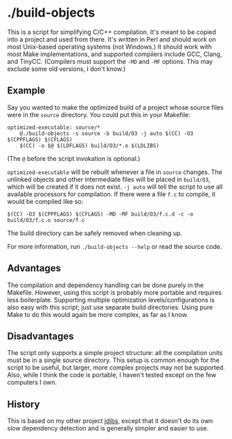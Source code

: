 # ./build-objects

This is a script for simplifying C/C++ compilation. It's meant to be copied into
a project and used from there. It's written in Perl and should work on most
Unix-based operating systems (not Windows.) It should work with most Make
implementations, and supported compilers include GCC, Clang, and TinyCC.
(Compilers must support the `-MD` and `-MF` options. This may exclude some old
versions, I don't know.)

## Example

Say you wanted to make the optimized build of a project whose source files were
in the `source` directory. You could put this in your Makefile:

```
optimized-executable: source/*
	@./build-objects -s source -b build/O3 -j auto $(CC) -O3 $(CPPFLAGS) $(CFLAGS)
	$(CC) -o $@ $(LDFLAGS) build/O3/*.o $(LDLIBS)
```

(The `@` before the script invokation is optional.)

`optimized-executable` will be rebuilt whenever a file in `source` changes. The
unlinked objects and other intermediate files will be placed in `build/O3`,
which will be created if it does not exist. `-j auto` will tell the script to
use all available processors for compilation. If there were a file `f.c` to
compile, it would be compiled like so:

    $(CC) -O3 $(CPPFLAGS) $(CFLAGS) -MD -MF build/O3/f.c.d -c -o build/O3/f.c.o source/f.c

The build directory can be safely removed when cleaning up.

For more information, run `./build-objects --help` or read the source code.

## Advantages

The compilation and dependency handling can be done purely in the Makefile.
However, using this script is probably more portable and requires less
boilerplate. Supporting multiple optimization levels/configurations is also easy
with this script; just use separate build directories. Using pure Make to do
this would again be more complex, as far as I know.

## Disadvantages

The script only supports a simple project structure: all the compilation units
must be in a single source directory. This setup is common enough for the script
to be useful, but larger, more complex projects may not be supported. Also,
while I think the code is portable, I haven't tested except on the few computers
I own.

## History

This is based on my other project [jdibs](https://github.com/TurkeyMcMac/jdibs),
except that it doesn't do its own slow dependency detection and is generally
simpler and easier to use.
